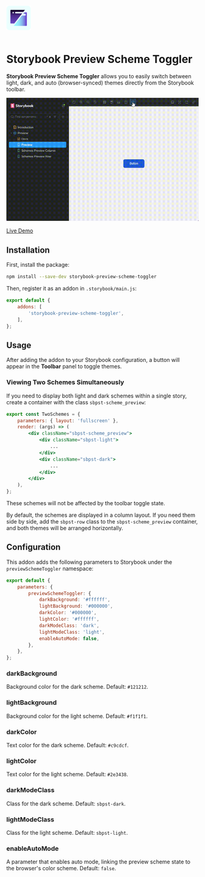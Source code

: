 <div style="margin: 0 auto; text-align: left; padding-bottom: 20px;">
  <img src="https://raw.githubusercontent.com/dd/storybook-scheme-toggler/main/.github/media/storiybook_icon.svg" alt="Storybook Preview Scheme Toggler Logo" width="64" height="64" align="center">
</div>


# Storybook Preview Scheme Toggler

**Storybook Preview Scheme Toggler** allows you to easily switch between light, dark, and auto (browser-synced) themes directly from the Storybook toolbar.

<p>
	<img src="https://raw.githubusercontent.com/dd/storybook-scheme-toggler/main/.github/media/preview.gif" width="560" alt="Demonstration of Storybook Preview Scheme Toggler in action" />
</p>

[Live Demo](https://dd.github.io/storybook-scheme-toggler/?path=/docs/preview--docs)


## Installation

First, install the package:

```sh
npm install --save-dev storybook-preview-scheme-toggler
```

Then, register it as an addon in `.storybook/main.js`:

```js
export default {
	addons: [
		'storybook-preview-scheme-toggler',
	],
};
```


## Usage

After adding the addon to your Storybook configuration, a button will appear in the **Toolbar** panel to toggle themes.


### Viewing Two Schemes Simultaneously

If you need to display both light and dark schemes within a single story, create a container with the class `sbpst-scheme_preview`:

```jsx
export const TwoSchemes = {
	parameters: { layout: 'fullscreen' },
	render: (args) => (
		<div className="sbpst-scheme_preview">
			<div className="sbpst-light">
				...
			</div>
			<div className="sbpst-dark">
				...
			</div>
		</div>
	),
};
```

These schemes will not be affected by the toolbar toggle state.

By default, the schemes are displayed in a column layout. If you need them side by side, add the `sbpst-row` class to the `sbpst-scheme_preview` container, and both themes will be arranged horizontally.


## Configuration

This addon adds the following parameters to Storybook under the `previewSchemeToggler` namespace:

```js
export default {
	parameters: {
		previewSchemeToggler: {
			darkBackground: '#ffffff',
			lightBackground: '#000000',
			darkColor: '#000000',
			lightColor: '#ffffff',
			darkModeClass: 'dark',
			lightModeClass: 'light',
			enableAutoMode: false,
		},
	},
};
```


### darkBackground

Background color for the dark scheme. Default: `#121212`.


### lightBackground

Background color for the light scheme. Default: `#f1f1f1`.


### darkColor

Text color for the dark scheme. Default: `#c9cdcf`.


### lightColor

Text color for the light scheme. Default: `#2e3438`.


### darkModeClass

Class for the dark scheme. Default: `sbpst-dark`.


### lightModeClass

Class for the light scheme. Default: `sbpst-light`.


### enableAutoMode

A parameter that enables auto mode, linking the preview scheme state to the browser's color scheme. Default: `false`.

